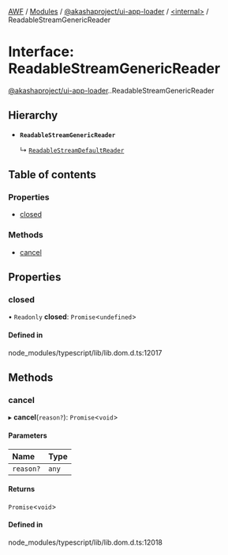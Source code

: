 [AWF](../README.md) / [Modules](../modules.md) / [@akashaproject/ui-app-loader](../modules/akashaproject_ui_app_loader.md) / [<internal\>](../modules/akashaproject_ui_app_loader._internal_.md) / ReadableStreamGenericReader

# Interface: ReadableStreamGenericReader

[@akashaproject/ui-app-loader](../modules/akashaproject_ui_app_loader.md).[<internal>](../modules/akashaproject_ui_app_loader._internal_.md).ReadableStreamGenericReader

## Hierarchy

- **`ReadableStreamGenericReader`**

  ↳ [`ReadableStreamDefaultReader`](akashaproject_ui_app_loader._internal_.ReadableStreamDefaultReader.md)

## Table of contents

### Properties

- [closed](akashaproject_ui_app_loader._internal_.ReadableStreamGenericReader.md#closed)

### Methods

- [cancel](akashaproject_ui_app_loader._internal_.ReadableStreamGenericReader.md#cancel)

## Properties

### closed

• `Readonly` **closed**: `Promise`<`undefined`\>

#### Defined in

node_modules/typescript/lib/lib.dom.d.ts:12017

## Methods

### cancel

▸ **cancel**(`reason?`): `Promise`<`void`\>

#### Parameters

| Name | Type |
| :------ | :------ |
| `reason?` | `any` |

#### Returns

`Promise`<`void`\>

#### Defined in

node_modules/typescript/lib/lib.dom.d.ts:12018
